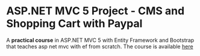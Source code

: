 # ASP.NET MVC 5 Project - CMS and Shopping Cart with Paypal

A **practical course** in ASP.NET MVC 5 with Entity Framework and Bootstrap that teaches asp net mvc with ef from scratch.
The course is available [here](https://www.udemy.com/aspnet-mvc-5-project-cms-and-shopping-cart-with-paypal/?ranMID=39197&ranEAID=s8waqo9RNjU&ranSiteID=s8waqo9RNjU-Lj7cBNuSsjt622W_Kw1xsw&LSNPUBID=s8waqo9RNjU "Udemy")